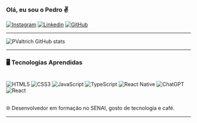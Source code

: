 ### Olá, eu sou o Pedro ✌️

[![Instagram](https://img.shields.io/badge/Instagram-E4405F?style=for-the-badge&logo=instagram&logoColor=white)](https://www.instagram.com/eupedro_pv/)
[![Linkedin](https://img.shields.io/badge/LinkedIn-0077B5?style=for-the-badge&logo=linkedin&logoColor=white)](https://www.linkedin.com/in/pvaltrich)
[![GitHub](https://img.shields.io/badge/GitHub-100000?style=for-the-badge&logo=github&logoColor=white)](https://github.com/PValtrich)

---

![PValtrich GitHub stats](https://github-readme-stats.vercel.app/api?username=PValtrich&show_icons=true&theme=dracula)

---

### 🖥️ Tecnologias Aprendidas

<div style='display: inline_block'><br/>
    <img align='center' alt='HTML5' src='https://img.shields.io/badge/HTML5-E34F26?style=for-the-badge&logo=html5&logoColor=white' />
    <img align='center' alt='CSS3' src='https://img.shields.io/badge/CSS3-1572B6?style=for-the-badge&logo=css3&logoColor=white'/>
    <img align='center' alt='JavaScript' src='https://img.shields.io/badge/JavaScript-F7DF1E?style=for-the-badge&logo=javascript&logoColor=black'/>
    <img align='center' alt='TypeScript' src='https://img.shields.io/badge/TypeScript-007ACC?style=for-the-badge&logo=typescript&logoColor=white'/>
    <img align='center' alt='React Native' src='https://img.shields.io/badge/React_Native-20232A?style=for-the-badge&logo=react&logoColor=61DAFB'/>
    <img align='center' alt='ChatGPT' src='https://img.shields.io/badge/ChatGPT-00A67E?style=for-the-badge&logo=OpenAI&logoColor=white'/>
    <img align='center' alt='React' src='https://img.shields.io/badge/React-20232A?style=for-the-badge&logo=react&logoColor=61DAFB'/>
</div><br/>

🌐 Desenvolvedor em formação no SENAI, gosto de tecnologia e café.

---
